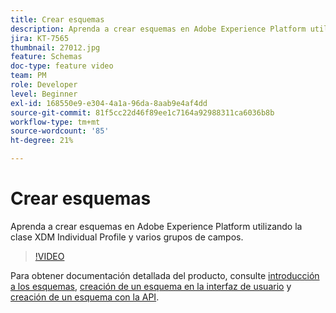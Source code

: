 ```yaml
---
title: Crear esquemas
description: Aprenda a crear esquemas en Adobe Experience Platform utilizando la clase XDM Individual Profile y varios grupos de campos.
jira: KT-7565
thumbnail: 27012.jpg
feature: Schemas
doc-type: feature video
team: PM
role: Developer
level: Beginner
exl-id: 168550e9-e304-4a1a-96da-8aab9e4af4dd
source-git-commit: 81f5cc22d46f89ee1c7164a92988311ca6036b8b
workflow-type: tm+mt
source-wordcount: '85'
ht-degree: 21%

---
```


# Crear esquemas

Aprenda a crear esquemas en Adobe Experience Platform utilizando la clase XDM Individual Profile y varios grupos de campos.

>[!VIDEO](https://video.tv.adobe.com/v/27012?quality=12&learn=on)

Para obtener documentación detallada del producto, consulte [introducción a los esquemas](https://experienceleague.adobe.com/docs/journey-optimizer/using/data-management/get-started-schemas.html), [creación de un esquema en la interfaz de usuario](https://experienceleague.adobe.com/docs/experience-platform/xdm/tutorials/create-schema-ui.html?lang=es) y [creación de un esquema con la API](https://experienceleague.adobe.com/docs/experience-platform/xdm/tutorials/create-schema-api.html?lang=es).
